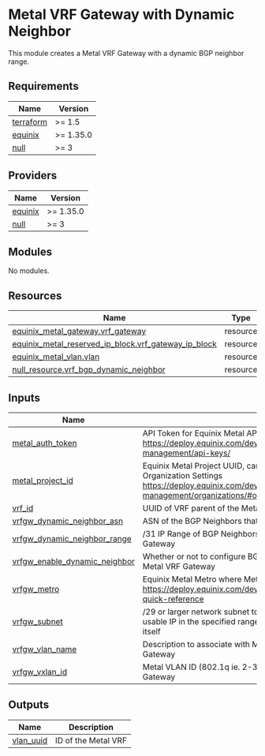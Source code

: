 # Metal VRF Gateway with Dynamic Neighbor

This module creates a Metal VRF Gateway with a dynamic BGP neighbor range.

<!-- BEGIN_TF_DOCS -->
## Requirements

| Name | Version |
|------|---------|
| <a name="requirement_terraform"></a> [terraform](#requirement\_terraform) | >= 1.5 |
| <a name="requirement_equinix"></a> [equinix](#requirement\_equinix) | >= 1.35.0 |
| <a name="requirement_null"></a> [null](#requirement\_null) | >= 3 |

## Providers

| Name | Version |
|------|---------|
| <a name="provider_equinix"></a> [equinix](#provider\_equinix) | >= 1.35.0 |
| <a name="provider_null"></a> [null](#provider\_null) | >= 3 |

## Modules

No modules.

## Resources

| Name | Type |
|------|------|
| [equinix_metal_gateway.vrf_gateway](https://registry.terraform.io/providers/equinix/equinix/latest/docs/resources/metal_gateway) | resource |
| [equinix_metal_reserved_ip_block.vrf_gateway_ip_block](https://registry.terraform.io/providers/equinix/equinix/latest/docs/resources/metal_reserved_ip_block) | resource |
| [equinix_metal_vlan.vlan](https://registry.terraform.io/providers/equinix/equinix/latest/docs/resources/metal_vlan) | resource |
| [null_resource.vrf_bgp_dynamic_neighbor](https://registry.terraform.io/providers/hashicorp/null/latest/docs/resources/resource) | resource |

## Inputs

| Name | Description | Type | Default | Required |
|------|-------------|------|---------|:--------:|
| <a name="input_metal_auth_token"></a> [metal\_auth\_token](#input\_metal\_auth\_token) | API Token for Equinix Metal API interaction <https://deploy.equinix.com/developers/docs/metal/identity-access-management/api-keys/> | `string` | n/a | yes |
| <a name="input_metal_project_id"></a> [metal\_project\_id](#input\_metal\_project\_id) | Equinix Metal Project UUID, can be found in the General Tab of the Organization Settings <https://deploy.equinix.com/developers/docs/metal/identity-access-management/organizations/#organization-settings-and-roles> | `string` | n/a | yes |
| <a name="input_vrf_id"></a> [vrf\_id](#input\_vrf\_id) | UUID of VRF parent of the Metal VRF Gateway to be created | `string` | n/a | yes |
| <a name="input_vrfgw_dynamic_neighbor_asn"></a> [vrfgw\_dynamic\_neighbor\_asn](#input\_vrfgw\_dynamic\_neighbor\_asn) | ASN of the BGP Neighbors that will peer with the created Metal VRF Gateway | `string` | n/a | yes |
| <a name="input_vrfgw_dynamic_neighbor_range"></a> [vrfgw\_dynamic\_neighbor\_range](#input\_vrfgw\_dynamic\_neighbor\_range) | /31 IP Range of BGP Neighbors that will peer with the created Metal VRF Gateway | `string` | n/a | yes |
| <a name="input_vrfgw_enable_dynamic_neighbor"></a> [vrfgw\_enable\_dynamic\_neighbor](#input\_vrfgw\_enable\_dynamic\_neighbor) | Whether or not to configure BGP Dynamic Neighbor range on the created Metal VRF Gateway | `bool` | n/a | yes |
| <a name="input_vrfgw_metro"></a> [vrfgw\_metro](#input\_vrfgw\_metro) | Equinix Metal Metro where Metal resources are going to be deployed <https://deploy.equinix.com/developers/docs/metal/locations/metros/#metros-quick-reference> | `string` | n/a | yes |
| <a name="input_vrfgw_subnet"></a> [vrfgw\_subnet](#input\_vrfgw\_subnet) | /29 or larger network subnet to be used for Metal VRF Gateway. Note: first usable IP in the specified range will be claimed by the Metal VRF Gateway itself | `string` | n/a | yes |
| <a name="input_vrfgw_vlan_name"></a> [vrfgw\_vlan\_name](#input\_vrfgw\_vlan\_name) | Description to associate with Metal VLAN being created for use use Metal VRF Gateway | `string` | n/a | yes |
| <a name="input_vrfgw_vxlan_id"></a> [vrfgw\_vxlan\_id](#input\_vrfgw\_vxlan\_id) | Metal VLAN ID (802.1q ie. 2-3999) to be created for use with Metal VRF Gateway | `string` | n/a | yes |

## Outputs

| Name | Description |
|------|-------------|
| <a name="output_vlan_uuid"></a> [vlan\_uuid](#output\_vlan\_uuid) | ID of the Metal VRF |
<!-- END_TF_DOCS -->
